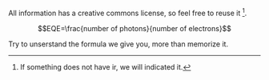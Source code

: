 
All information has a creative commons license, so feel free to reuse it [^1].

$$EQE=\frac{number of photons}{number of electrons}$$

Try to unserstand the formula we give you, more than memorize it.







[^1]: If something does not have ir, we will indicated it.

